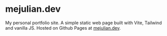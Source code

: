 # mejulian.dev

My personal portfolio site. A simple static web page built with Vite, Tailwind
and vanilla JS. Hosted on Github Pages at [mejulian.dev](https://mejulian.dev).
